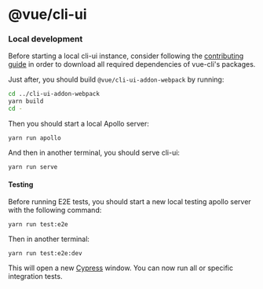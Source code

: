 # @vue/cli-ui

### Local development

Before starting a local cli-ui instance, 
consider following the [contributing guide](https://github.com/vuejs/vue-cli/blob/dev/.github/CONTRIBUTING.md) 
in order to download all required dependencies of vue-cli's packages.
 
Just after, you should build `@vue/cli-ui-addon-webpack` by running:
```bash
cd ../cli-ui-addon-webpack
yarn build
cd -
```

Then you should start a local Apollo server:

```
yarn run apollo
```

And then in another terminal, you should serve cli-ui:

```
yarn run serve
```

#### Testing

Before running E2E tests, you should start a new local testing apollo server with the following command:

```
yarn run test:e2e
```

Then in another terminal:

```
yarn run test:e2e:dev
```

This will open a new [Cypress](https://www.cypress.io/) window.
You can now run all or specific integration tests.
